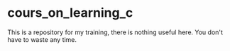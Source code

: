 # cours_on_learning_c
This is a repository for my training, there is nothing useful here. You don't have to waste any time.
